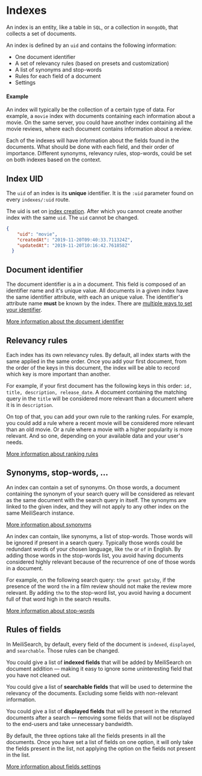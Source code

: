 # Indexes

An index is an entity, like a table in `SQL`, or a collection in `mongoDb`, that collects a set of documents.

An index is defined by an `uid` and contains the following information:
- One document identifier <glossary word="attribute"/>
- A set of relevancy rules (based on presets and customization)
- A list of synonyms and stop-words
- Rules for each field of a document
- Settings

#### Example

An index will typically be the collection of a certain type of data. For example, a `movie` index with documents containing each information about a movie. On the same server, you could have another index containing all the movie reviews, where each document contains information about a review.

Each of the indexes will have information about the fields found in the documents. What should be done with each field, and their order of importance. Different synonyms, relevancy rules, stop-words, could be set on both indexes based on the context.

## Index UID

The `uid` of an index is its **unique** identifier. It is the `:uid` parameter found on every `indexes/:uid` route.

The uid is set on [index creation](/references/indexes.md#create-an-index). After which you cannot create another index with the same `uid`.
The `uid` cannot be changed.


```json
{
    "uid": "movie",
    "createdAt": "2019-11-20T09:40:33.711324Z",
    "updatedAt": "2019-11-20T10:16:42.761858Z"
  }
```

## Document identifier

The document identifier is a <glossary word="field" /> in a document. This field is composed of an identifier <glossary word="attribute"/> name and it's unique value. All documents in a given index have the same identifier attribute, with each an unique value. The identifier's attribute name **must** be known by the index. There are [multiple ways to set your identifier](/guides/main_concepts/documents.md#setting-the-identifier).

[More information about the document identifier](/guides/main_concepts/documents.md#identifier)

## Relevancy rules

Each index has its own relevancy rules. By default, all index starts with the same <glossary word="ranking rules"/>  applied in the same order. Once you add your first document, from the order of the keys in this document, the index will be able to record which key is more important than another.

For example, if your first document has the following keys in this order: `id, title, description, release_date`. A document containing the matching query in the `title` will be considered more relevant than a document where it is in `description`.

On top of that, you can add your own rule to the ranking rules. For example, you could add a rule where a recent movie will be considered more relevant than an old movie. Or a rule where a movie with a higher popularity is more relevant. And so one, depending on your available data and your user's needs.

[More information about ranking rules](/guides/advanced_guides/ranking.md#ranking-rules)

## Synonyms, stop-words, ...

An index can contain a set of synonyms. On those words, a document containing the synonym of your search query will be considered as relevant as the same document with the search query in itself. The synonyms are linked to the given index, and they will not apply to any other index on the same MeiliSearch instance.

[More information about synonyms](/guides/advanced_guides/synonyms.md)

An index can contain, like synonyms, a list of stop-words. Those words will be ignored if present in a search query. Typically those words could be redundant words of your chosen language, like `the` or `of` in English.
By adding those words in the stop-words list, you avoid having documents considered highly relevant because of the recurrence of one of those words in a document.

For example, on the following search query: `the great gatsby`, if the presence of the word `the` in a film review should not make the review more relevant. By adding `the` to the stop-word list, you avoid having a document full of that word high in the search results.

[More information about stop-words](/guides/advanced_guides/stop_words.md)

## Rules of fields

In MeiliSearch, by default, every field of the document is `indexed`, `displayed`, and `searchable`. Those rules can be changed.

You could give a list of **indexed fields** that will be added by MeiliSearch on document addition — making it easy to ignore some uninteresting field that you have not cleaned out.

You could give a list of **searchable fields** that will be used to determine the relevancy of the documents. Excluding some fields with non-relevant information.

You could give a list of **displayed fields** that will be present in the returned documents after a search — removing some fields that will not be displayed to the end-users and take unnecessary bandwidth.

By default, the three options take all the fields presents in all the documents. Once you have set a list of fields on one option, it will only take the fields present in the list, not applying the option on the fields not present in the list.

[More information about fields settings](/guides/main_concepts/indexes.md)<Badge text="soon" type="warn"/>
